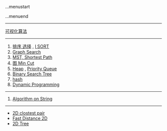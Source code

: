 ...menustart


...menuend


---

[可视化算法](https://visualgo.net)

---

 1. [排序 选择](https://github.com/mebusy/notes/blob/master/dev_notes/Algorithm_12.md)  , [I SORT](https://github.com/mebusy/notes/blob/master/dev_notes/AlgorithmI.md)
 2. [Graph Search](https://github.com/mebusy/notes/blob/master/dev_notes/AlgorithmII_Graph.md) 
 3. [MST, Shortest Path](https://github.com/mebusy/notes/blob/master/dev_notes/AlgorithmII_MST.md) 
 4. [图 Min Cut](https://github.com/mebusy/notes/blob/master/dev_notes/Algorithm_GraphMinCut.md) 
 5. [Heap](https://github.com/mebusy/notes/blob/master/dev_notes/Algorithm_Heap.md) , [Priority Queue](https://github.com/mebusy/notes/blob/master/dev_notes/AlgorithmI_PQ.md)
 6. [Binary Search Tree](https://github.com/mebusy/notes/blob/master/dev_notes/Algorithm_BinarySearchTree.md) 
 7. [hash](https://github.com/mebusy/notes/blob/master/dev_notes/Algorithm_hash.md)
 8. [Dynamic Programming](https://github.com/mebusy/notes/blob/master/dev_notes/DynamicProgramming.md)

---
 

 1. [Algorithm on String](https://github.com/mebusy/notes/blob/master/dev_notes/Algorithm_On_Strings.md)

---

 - [2D clostest pair](https://github.com/mebusy/notes/blob/master/dev_notes/Algorithm_closestPair.md) 
 - [Fast Distance 2D](https://github.com/mebusy/notes/blob/master/dev_notes/Algorithm_fastdistance2D.md)
 - [2D Tree](https://github.com/mebusy/notes/blob/master/dev_notes/2dTree.md)

